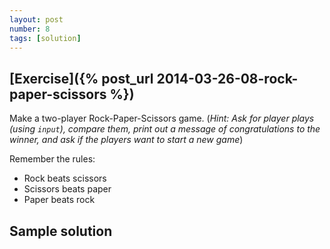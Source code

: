 ```yaml
---
layout: post
number: 8
tags: [solution]
---
```


## [Exercise]({% post_url 2014-03-26-08-rock-paper-scissors %})

Make a two-player Rock-Paper-Scissors game. (_Hint: Ask for player plays (using `input`), compare them, print out a message of congratulations to the winner, and ask if the players want to start a new game_)

Remember the rules: 

* Rock beats scissors
* Scissors beats paper
* Paper beats rock

## Sample solution

<script src="https://gist.github.com/redice99/21ceca1561519f5a12bc.js"></script>